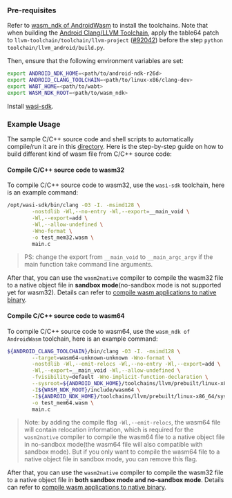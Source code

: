 ### Pre-requisites

Refer to [wasm_ndk of AndroidWasm] to install the toolchains. Note that when building the [Android
Clang/LLVM Toolchain], apply the table64 patch to `llvm-toolchain/toolchain/llvm-project` ([#92042]) before the step `python
toolchain/llvm_android/build.py`.

[wasm_ndk of AndroidWasm]: https://github.com/AndroidWasm/wasm_ndk?tab=readme-ov-file#pre-requisites
[Android Clang/LLVM Toolchain]: https://android.googlesource.com/toolchain/llvm_android/+/master/README.md#android-clang_llvm-toolchain
[#92042]: https://github.com/llvm/llvm-project/pull/92042

Then, ensure that the following environment variables are set:

```bash
export ANDROID_NDK_HOME=<path/to/android-ndk-r26d>
export ANDROID_CLANG_TOOLCHAIN=<path/to/linux-x86/clang-dev>
export WABT_HOME=<path/to/wabt>
export WASM_NDK_ROOT=<path/to/wasm_ndk>
```

Install [wasi-sdk](https://github.com/WebAssembly/wasi-sdk/tags).

### Example Usage

The sample C/C++ source code and shell scripts to automatically compile/run it are in this [directory](../samples/hello-world/). Here is the step-by-step guide on how to build different kind of wasm file from C/C++ source code:

#### Compile C/C++ source code to wasm32

To compile C/C++ source code to wasm32, use the `wasi-sdk` toolchain, here is an example command:

```bash
/opt/wasi-sdk/bin/clang -O3 -I. -msimd128 \
        -nostdlib -Wl,--no-entry -Wl,--export=__main_void \
        -Wl,--export=add \
        -Wl,--allow-undefined \
        -Wno-format \
        -o test_mem32.wasm \
        main.c
```

> PS: change the export from `__main_void` to `__main_argc_argv` if the main function take command line arguments.

After that, you can use the `wasm2native` compiler to compile the wasm32 file to a native object file in **sandbox mode**(no-sandbox mode is not supported yet for wasm32). Details can refer to [compile wasm applications to native binary](./compile_wasm_app_to_native.md).

#### Compile C/C++ source code to wasm64

To compile C/C++ source code to wasm64, use the `wasm_ndk of AndroidWasm` toolchain, here is an example command:

```bash
${ANDROID_CLANG_TOOLCHAIN}/bin/clang -O3 -I. -msimd128 \
        --target=wasm64-unknown-unknown -Wno-format \
        -nostdlib -Wl,--emit-relocs -Wl,--no-entry -Wl,--export=add \
        -Wl,--export=__main_void -Wl,--allow-undefined \
        -fvisibility=default -Wno-implicit-function-declaration \
        --sysroot=${ANDROID_NDK_HOME}/toolchains/llvm/prebuilt/linux-x86_64/sysroot \
        -I${WASM_NDK_ROOT}/include/wasm64 \
        -I${ANDROID_NDK_HOME}/toolchains/llvm/prebuilt/linux-x86_64/sysroot/usr/include \
        -o test_mem64.wasm \
        main.c
```

> Note: by adding the compile flag `-Wl,--emit-relocs`, the wasm64 file will contain relocation information, which is required for the `wasm2native` compiler to compile the wasm64 file to a native object file in no-sandbox mode(the wasm64 file will also compatible with sandbox mode). But if you only want to compile the wasm64 file to a native object file in sandbox mode, you can remove this flag.

After that, you can use the `wasm2native` compiler to compile the wasm32 file to a native object file in **both sandbox mode and no-sandbox mode**. Details can refer to [compile wasm applications to native binary](./compile_wasm_app_to_native.md).
